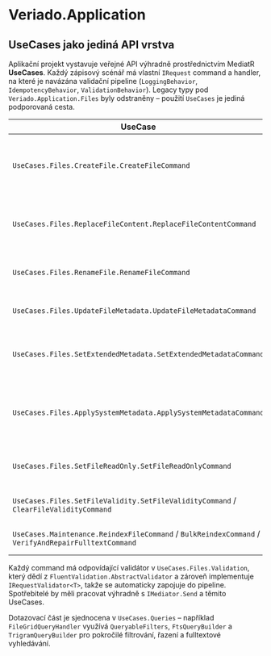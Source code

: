 # Veriado.Application

## UseCases jako jediná API vrstva

Aplikační projekt vystavuje veřejné API výhradně prostřednictvím MediatR **UseCases**. Každý zápisový scénář má vlastní `IRequest` command a handler, na které je navázána validační pipeline (`LoggingBehavior`, `IdempotencyBehavior`, `ValidationBehavior`). Legacy typy pod `Veriado.Application.Files` byly odstraněny – použití `UseCases` je jediná podporovaná cesta.

| UseCase | Popis |
| --- | --- |
| `UseCases.Files.CreateFile.CreateFileCommand` | Vytvoření nového souboru včetně prvotního indexování. |
| `UseCases.Files.ReplaceFileContent.ReplaceFileContentCommand` | Náhrada binárního obsahu a přegenerování fulltextu. |
| `UseCases.Files.RenameFile.RenameFileCommand` | Přejmenování souboru a synchronizace indexu. |
| `UseCases.Files.UpdateFileMetadata.UpdateFileMetadataCommand` | Aktualizace MIME a autora. |
| `UseCases.Files.SetExtendedMetadata.SetExtendedMetadataCommand` | Hromadná správa rozšířené metadatové struktury. |
| `UseCases.Files.ApplySystemMetadata.ApplySystemMetadataCommand` | Import systémových metadat (atributy, časová razítka). |
| `UseCases.Files.SetFileReadOnly.SetFileReadOnlyCommand` | Přepnutí příznaku pouze pro čtení. |
| `UseCases.Files.SetFileValidity.SetFileValidityCommand` / `ClearFileValidityCommand` | Správa platnosti dokumentu. |
| `UseCases.Maintenance.ReindexFileCommand` / `BulkReindexCommand` / `VerifyAndRepairFulltextCommand` | Údržba a manuální reindexace. |

Každý command má odpovídající validátor v `UseCases.Files.Validation`, který dědí z `FluentValidation.AbstractValidator` a zároveň implementuje `IRequestValidator<T>`, takže se automaticky zapojuje do pipeline. Spotřebitelé by měli pracovat výhradně s `IMediator.Send` a těmito UseCases.

Dotazovací část je sjednocena v `UseCases.Queries` – například `FileGridQueryHandler` využívá `QueryableFilters`, `FtsQueryBuilder` a `TrigramQueryBuilder` pro pokročilé filtrování, řazení a fulltextové vyhledávání.
